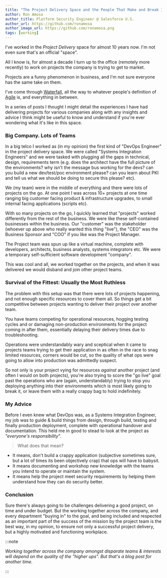 ```yaml
---
title: "The Project Delivery Space and the People That Make and Break It - Pt. 1"
author: Ron Amosa
author_title: Platform Security Engineer @ Salesforce U.S.
author_url: https://github.com/ronamosa
author_image_url: https://github.com/ronamosa.png
tags: [working]
---
```


I've worked in the _Project Delivery_ space for almost 10 years now. I'm not even sure that's an official "space".

All I know is, for almost a decade I turn up to the office (remotely more recently) to work on projects the company is trying to get to market.

Projects are a funny phenomenon in business, and I'm not sure everyone has the same take on them.

<!--truncate-->

I've come through [Waterfall](https://en.wikipedia.org/wiki/Waterfall_model), all the way to whatever people's definition of [Agile](https://en.wikipedia.org/wiki/Agile_software_development) is, and everything in between.

In a series of posts I thought I might detail the experiences I have had delivering projects for various companies along with any insights and advice I think might be useful to know and understand if you're ever wondering what it's like in this space.

### Big Company. Lots of Teams

In a big telco I worked as (in my opinion) the first kind of "DevOps Engineer" in the project delivery space. We were called "Systems Integration Engineers" and we were tasked with plugging all the gaps in technical, design, requirements term (e.g. does the architect have the full picture of the environments? why isn't the message bus working for the devs? can you build a new dev/test/poc environment please? can you learn about PKI and tell us what we should be doing to secure this please? etc).

We (my team) were in the middle of everything and there were lots of projects on the go. At one point I was across 10+ projects at one time ranging big customer facing product & infrastructure upgrades, to small internal facing applications (scripts etc).

With so many projects on the go, I quickly learned that "projects" worked differently from the rest of the business. We were like these self-contained businesses within the business. Our "customer" was the stakeholder (whoever up above who really wanted this thing "live"), the "CEO" was the Business Sponsor and "COO" if you like was the Project Manager.

The Project team was spun up like a virtual machine, complete with developers, architects, business analysts, systems integrators etc. We were a temporary self-sufficient software development "company".

This was cool and all, we worked together on the projects, and when it was delivered we would disband and join other project teams.

### Survival of the Fittest: Usually the Most Ruthless

The problem with this setup was that there were lots of projects happening, and not enough specific resources to cover them all. So things get a bit competitive between projects wanting to deliver their project over another team.

You have teams competing for operational resources, hogging testing cycles and or damaging non-production environments for the project coming in after them, essentially delaying their delivery times due to troubleshooting.

Operations were understandably wary and sceptical when it came to projects teams trying to get their application in as often in the race to snag limited resources, corners would be cut, so the quality of what ops were going to allow into production was admittedly suspect.

So not only is your project vying for resources _against_ another project (and often I would on both projects), you're also trying to score the "go live" goal past the operations who are (again, understandably) trying to stop you deploying anything into their environments which is most likely going to break it, or leave them with a really crappy bag to hold indefinitely.

### My Advice

Before I even knew what DevOps was, as a Systems Integration Engineer, my job was to guide & build things from design, through build, testing and finally production deployment, complete with operational handover and documentation. This held me in good to stead to look at the project as _"everyone's responsibility_".

> What does that mean?

* It means, don't build a crappy application (subjective sometimes sure, but a lot of times its been objectively crap) that ops will have to babysit.
* It means documenting and workshop new knowledge with the teams you intend to operate or maintain the system.
* It means help the project meet security requirements by helping them understand how they can do security better.

### Conclusion

Sure there's always going to be challenges delivering a good project, on time and under budget. But the working together across the company, and every department "buying in" to the goal, and being included and respected as an important part of the success of the mission by the project team is the best way, in my opinion, to ensure not only a successful project delivery, but a highly motivated and functioning workplace.

:::note

_Working together across the company amongst disparate teams & interests will depend on the quality of the "higher ups". But that's a blog post for another time._

:::
